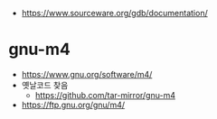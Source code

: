 - https://www.sourceware.org/gdb/documentation/

# gnu-m4
- https://www.gnu.org/software/m4/
- 옛날코드 찾음
  - https://github.com/tar-mirror/gnu-m4
- https://ftp.gnu.org/gnu/m4/

